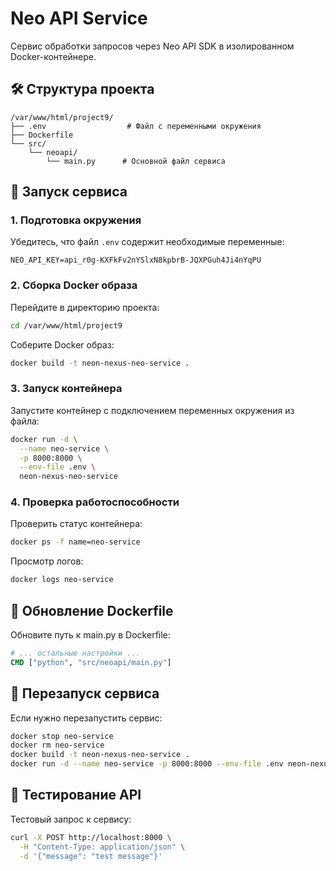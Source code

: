 # Neo API Service

Сервис обработки запросов через Neo API SDK в изолированном Docker-контейнере.

## 🛠 Структура проекта
```
/var/www/html/project9/
├── .env                  # Файл с переменными окружения
├── Dockerfile
└── src/
    └── neoapi/
        └── main.py      # Основной файл сервиса
```

## 🚀 Запуск сервиса

### 1. Подготовка окружения

Убедитесь, что файл `.env` содержит необходимые переменные:
```env
NEO_API_KEY=api_r0g-KXFkFv2nYSlxN8kpbrB-JQXPGuh4Ji4nYqPU
```

### 2. Сборка Docker образа

Перейдите в директорию проекта:
```bash
cd /var/www/html/project9
```

Соберите Docker образ:
```bash
docker build -t neon-nexus-neo-service .
```

### 3. Запуск контейнера

Запустите контейнер с подключением переменных окружения из файла:
```bash
docker run -d \
  --name neo-service \
  -p 8000:8000 \
  --env-file .env \
  neon-nexus-neo-service
```

### 4. Проверка работоспособности

Проверить статус контейнера:
```bash
docker ps -f name=neo-service
```

Просмотр логов:
```bash
docker logs neo-service
```

## 🔧 Обновление Dockerfile

Обновите путь к main.py в Dockerfile:

```dockerfile
# ... остальные настройки ...
CMD ["python", "src/neoapi/main.py"]
```

## 🔄 Перезапуск сервиса

Если нужно перезапустить сервис:

```bash
docker stop neo-service
docker rm neo-service
docker build -t neon-nexus-neo-service .
docker run -d --name neo-service -p 8000:8000 --env-file .env neon-nexus-neo-service
```

## 📝 Тестирование API

Тестовый запрос к сервису:
```bash
curl -X POST http://localhost:8000 \
  -H "Content-Type: application/json" \
  -d '{"message": "test message"}'
```
